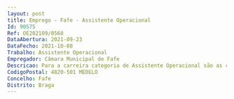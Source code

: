 ```yaml
--- 
layout: post
title: Emprego - Fafe - Assistente Operacional
Id: 90575
Ref: OE202109/0568
DataAbertura: 2021-09-23
DataFecho: 2021-10-08
Trabalho: Assistente Operacional
Empregador: Câmara Municipal de Fafe
Descricao: Para a carreira categoria de Assistente Operacional são as constantes no Anexo à Lei Geral do Trabalho em Funções Públicas (LTFP), aprovada em anexo à Lei n.º 35 2014, de 20 de junho, referido no n.º 2, do seu artigo 88.º, às quais corresponde o grau 1 de complexidade funcional para a carreira categoria de Assistente Operacional conforme previsto na alínea a), do n.º 1, do artigo 86.º, da mesma Lei, conforme mapa de pessoal 2021.
CodigoPostal: 4820-501 MEDELO
Concelho: Fafe
Distrito: Braga
--- 
```

